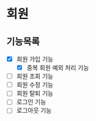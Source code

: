 # 회원

## 기능목록
- [x] 회원 가입 기능
  - [x] 중복 회원 예외 처리 기능
- [ ] 회원 조회 기능
- [ ] 회원 수정 기능
- [ ] 회원 탈퇴 기능
- [ ] 로그인 기능
- [ ] 로그아웃 기능